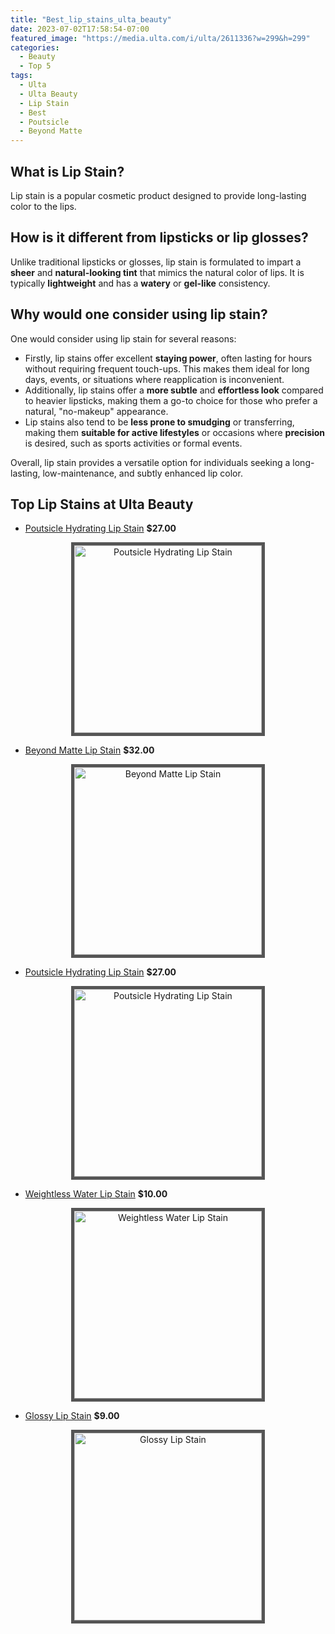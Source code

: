 ```yaml
---
title: "Best_lip_stains_ulta_beauty"
date: 2023-07-02T17:58:54-07:00
featured_image: "https://media.ulta.com/i/ulta/2611336?w=299&h=299"
categories:
  - Beauty
  - Top 5
tags:
  - Ulta
  - Ulta Beauty
  - Lip Stain
  - Best
  - Poutsicle
  - Beyond Matte
---
```


## What is Lip Stain?
Lip stain is a popular cosmetic product designed to provide long-lasting color to the lips. 

## How is it different from lipsticks or lip glosses? 
Unlike traditional lipsticks or glosses, lip stain is formulated to impart a **sheer** and **natural-looking tint** that mimics the natural color of lips. It is typically **lightweight** and has a **watery** or **gel-like** consistency. 

## Why would one consider using lip stain?
One would consider using lip stain for several reasons:
- Firstly, lip stains offer excellent **staying power**, often lasting for hours without requiring frequent touch-ups. This makes them ideal for long days, events, or situations where reapplication is inconvenient. 
- Additionally, lip stains offer a **more subtle** and **effortless look** compared to heavier lipsticks, making them a go-to choice for those who prefer a natural, "no-makeup" appearance. 
- Lip stains also tend to be **less prone to smudging** or transferring, making them **suitable for active lifestyles** or occasions where **precision** is desired, such as sports activities or formal events. 

Overall, lip stain provides a versatile option for individuals seeking a long-lasting, low-maintenance, and subtly enhanced lip color.

## Top Lip Stains at Ulta Beauty

- [Poutsicle Hydrating Lip Stain](https://www.ulta.com/p/poutsicle-hydrating-lip-stain-pimprod2039692?sku=2611336) **$27.00**
<p align="center">
<a href="https://www.ulta.com/p/poutsicle-hydrating-lip-stain-pimprod2039692?sku=2611336"><img style="border: 5px solid #555" src="https://media.ulta.com/i/ulta/2611336?w=299&h=299" width="300" alt="Poutsicle Hydrating Lip Stain" /></a>
</p>

- [Beyond Matte Lip Stain](https://www.ulta.com/p/beyond-matte-lip-stain-pimprod2034159?sku=2601097) **$32.00**
<p align="center">
<a href="https://www.ulta.com/p/beyond-matte-lip-stain-pimprod2034159?sku=2601097"><img style="border: 5px solid #555" src="https://media.ulta.com/i/ulta/2601097?w=299&h=299" width="300" alt="Beyond Matte Lip Stain" /></a>
</p>


- [Poutsicle Hydrating Lip Stain](https://www.ulta.com/p/poutsicle-hydrating-lip-stain-pimprod2033042?sku=2595120) **$27.00**
<p align="center">
<a href="https://www.ulta.com/p/poutsicle-hydrating-lip-stain-pimprod2033042?sku=2595120"><img style="border: 5px solid #555" src="https://media.ulta.com/i/ulta/2595120?w=299&h=299" width="300" alt="Poutsicle Hydrating Lip Stain" /></a>
</p>


- [Weightless Water Lip Stain](https://www.ulta.com/p/weightless-water-lip-stain-pimprod2030740?sku=2586819) **$10.00**
<p align="center">
<a href="https://www.ulta.com/p/weightless-water-lip-stain-pimprod2030740?sku=2586819"><img style="border: 5px solid #555" src="https://media.ulta.com/i/ulta/2586819?w=299&h=299" width="300" alt="Weightless Water Lip Stain" /></a>
</p>


- [Glossy Lip Stain](https://www.ulta.com/p/glossy-lip-stain-pimprod2030947?sku=2592749) **$9.00**
<p align="center">
<a href="https://www.ulta.com/p/glossy-lip-stain-pimprod2030947?sku=2592749"><img style="border: 5px solid #555" src="https://media.ulta.com/i/ulta/2592749?w=299&h=299" width="300" alt="Glossy Lip Stain" /></a>
</p>